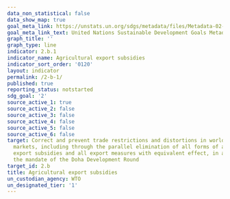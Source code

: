 ```yaml
---
data_non_statistical: false
data_show_map: true
goal_meta_link: https://unstats.un.org/sdgs/metadata/files/Metadata-02-0B-01.pdf
goal_meta_link_text: United Nations Sustainable Development Goals Metadata (pdf 232kB)
graph_title: ''
graph_type: line
indicator: 2.b.1
indicator_name: Agricultural export subsidies
indicator_sort_order: '0120'
layout: indicator
permalink: /2-b-1/
published: true
reporting_status: notstarted
sdg_goal: '2'
source_active_1: true
source_active_2: false
source_active_3: false
source_active_4: false
source_active_5: false
source_active_6: false
target: Correct and prevent trade restrictions and distortions in world agricultural
  markets, including through the parallel elimination of all forms of agricultural
  export subsidies and all export measures with equivalent effect, in accordance with
  the mandate of the Doha Development Round
target_id: 2.b
title: Agricultural export subsidies
un_custodian_agency: WTO
un_designated_tier: '1'
---
```

